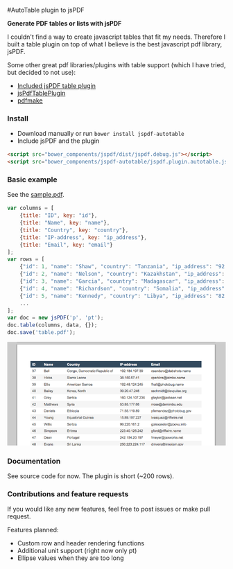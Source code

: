 #AutoTable plugin to jsPDF

**Generate PDF tables or lists with jsPDF**

I couldn't find a way to create javascript tables that fit my needs. Therefore I built a table plugin on top of what I believe is the best javascript pdf library, jsPDF. 

Some other great pdf libraries/plugins with table support (which I have tried, but decided to  not use):

- [Included jsPDF table plugin](https://github.com/MrRio/jsPDF/blob/master/jspdf.plugin.cell.js)
- [jsPdfTablePlugin](https://github.com/Prashanth-Nelli/jsPdfTablePlugin)
- [pdfmake](https://github.com/bpampuch/pdfmake)

### Install
- Download manually or run `bower install jspdf-autotable`
- Include jsPDF and the plugin

```html
<script src="bower_components/jspdf/dist/jspdf.debug.js"></script>
<script src="bower_components/jspdf-autotable/jspdf.plugin.autotable.js"></script>
```

### Basic example
See the [sample.pdf](https://raw.githubusercontent.com/someatoms/jspdf-autotable/master/sample.pdf).

```javascript
var columns = [
    {title: "ID", key: "id"}, 
    {title: "Name", key: "name"}, 
    {title: "Country", key: "country"}, 
    {title: "IP-address", key: "ip_address"}, 
    {title: "Email", key: "email"}
];
var rows = [
    {"id": 1, "name": "Shaw", "country": "Tanzania", "ip_address": "92.44.246.31", "email": "abrown@avamba.info"},
    {"id": 2, "name": "Nelson", "country": "Kazakhstan", "ip_address": "112.238.42.121", "email": "jjordan@agivu.com"},
    {"id": 3, "name": "Garcia", "country": "Madagascar", "ip_address": "39.211.252.103", "email": "jdean@skinte.biz"},
    {"id": 4, "name": "Richardson", "country": "Somalia", "ip_address": "27.214.238.100", "email": "nblack@midel.gov"},
    {"id": 5, "name": "Kennedy", "country": "Libya", "ip_address": "82.148.96.120", "email": "charrison@tambee.name"}
    ...
];
var doc = new jsPDF('p', 'pt');
doc.table(columns, data, {});
doc.save('table.pdf');
```

![sample javascript table pdf](sample.png)

### Documentation
See source code for now. The plugin is short (~200 rows).

### Contributions and feature requests
If you would like any new features, feel free to post issues or make pull request.

Features planned:

- Custom row and header rendering functions
- Additional unit support (right now only pt)
- Ellipse values when they are too long